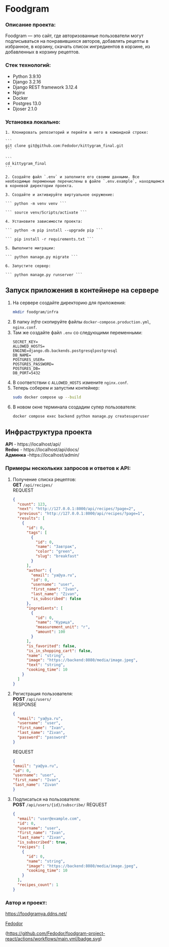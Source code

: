 # Foodgram

### Описание проекта:
Foodgram — это сайт, где авторизованные пользователи могут подписываться на понравившихся авторов, добавлять рецепты в избранное, в корзину, скачать список ингредиентов в корзине, из добавленных в корзину рецептов.

### Стек технологий:
- Python 3.9.10
- Django 3.2.16
- Django REST framework 3.12.4
- Nginx
- Docker
- Postgres 13.0
- Djoser 2.1.0

### Установка локально:

    1. Клонировать репозиторий и перейти в него в командной строке:

    ```
    git clone git@github.com:Fedodor/kittygram_final.git
    ```

    ```
    cd kittygram_final
    ```

    2. Создайте файл `.env` и заполните его своими данными. Все необходимые переменные перечислены в файле `.env.example`, находящемся в корневой директории проекта.

    3. Создайте и активируйте виртуальное окружение:

    ``` python -m venv venv ```

    ``` source venv/Scripts/activate ```

    4. Установите зависимости проекта:
    
    ``` python -m pip install --upgrade pip ```

    ``` pip install -r requirements.txt ```

    5. Выполните миграции:

    ``` python manage.py migrate ```

    6. Запустите сервер:

    ``` python manage.py runserver ```
  
## Запуск приложения в контейнере на сервере
1. На сервере создайте директорию для приложения:
    ```bash
    mkdir foodgram/infra
    ```
2. В папку _infra_ скопируйте файлы `docker-compose.production.yml`, `nginx.conf`.
3. Там же создайте файл `.env` со следующими переменными:
   ```
   SECRET_KEY=
   ALLOWED_HOSTS=
   ENGINE=django.db.backends.postgresqlpostgresql
   DB_NAME=
   POSTGRES_USER=
   POSTGRES_PASSWORD=
   POSTGRES_DB=
   DB_PORT=5432
   ```
4. В соответствии с `ALLOWED_HOSTS` измените `nginx.conf`.
5. Теперь соберем и запустим контейнер:
   ```bash
   sudo docker compose up --build
   ```
6. В новом окне терминала создадим супер пользователя:
   ```bash
   docker compose exec backend python manage.py createsuperuser
   ```

## Инфраструктура проекта
**API** - https://localhost/api/ \
**Redoc** - https://localhost/api/docs/ \
**Админка** -https://localhost/admin/

### Примеры нескольких запросов и ответов к API:

1. Получение списка рецептов: \
   **GET** `/api/recipes/` \
   REQUEST
   ```json
   {
     "count": 123,
     "next": "http://127.0.0.1:8000/api/recipes/?page=2",
     "previous": "http://127.0.0.1:8000/api/recipes/?page=1",
     "results": [
       {
         "id": 0,
         "tags": [
           {
             "id": 0,
             "name": "Завтрак",
             "color": "green",
             "slug": "breakfast"
           }
         ],
         "author": {
           "email": "ya@ya.ru",
           "id": 0,
           "username": "user",
           "first_name": "Ivan",
           "last_name": "Zivan",
           "is_subscribed": false
         },
         "ingredients": [
           {
             "id": 0,
             "name": "Курица",
             "measurement_unit": "г",
             "amount": 100
           }
         ],
         "is_favorited": false,
         "is_in_shopping_cart": false,
         "name": "string",
         "image": "https://backend:8080/media/image.jpeg",
         "text": "string",
         "cooking_time": 10
       }
     ]
   }
   ```
2. Регистрация пользователя: \
   **POST** `/api/users/` \
   RESPONSE
   ```json
   {
     "email": "ya@ya.ru",
     "username": "user",
     "first_name": "Ivan",
     "last_name": "Zivan",
     "password": "password"
   }
   ```
   REQUEST
   ```json
   {
   "email": "ya@ya.ru",
   "id": 0,
   "username": "user",
   "first_name": "Ivan",
   "last_name": "Zivan"
   }
   ```
3. Подписаться на пользователя: \
   **POST** `/api/users/{id}/subscribe/`
   REQUEST
   ```json
   {
     "email": "user@example.com",
     "id": 0,
     "username": "user",
     "first_name": "Ivan",
     "last_name": "Zivan",
     "is_subscribed": true,
     "recipes": [
       {
         "id": 0,
         "name": "string",
         "image": "https://backend:8080/media/image.jpeg",
         "cooking_time": 10
       }
     ],
     "recipes_count": 1
   }
   ```

### Автор и проект:

https://foodgramya.ddns.net/

[Fedodor](https://github.com/Fedodor)

(https://github.com/Fedodor/foodgram-project-react/actions/workflows/main.yml/badge.svg)